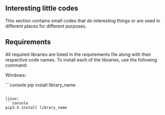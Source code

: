 ## Interesting little codes

This section contains small codes that do interesting things or are used in different places for different purposes.

## Requirements
All required libraries are listed in the requirements file along with their respective code names.
To install each of the libraries, use the following command:

Windows:

‍‍‍‌‍‍‍‍‍‍```console
pip install library_name
```

linux:
```console
pip3.X install library_name
```

